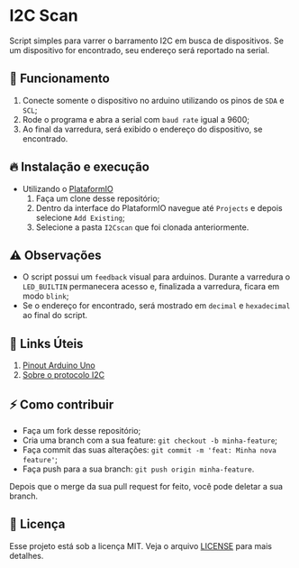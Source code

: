 # I2C Scan
Script simples para varrer o barramento I2C em busca de dispositivos. Se um dispositivo for encontrado, seu endereço será reportado na serial.

## :dart: Funcionamento
  1. Conecte somente o dispositivo no arduino utilizando os pinos de `SDA` e `SCL`;
  2. Rode o programa e abra a serial com `baud rate` igual a 9600;
  3. Ao final da varredura, será exibido o endereço do dispositivo, se encontrado. 


## 🔥 Instalação e execução

* Utilizando o [PlataformIO](https://platformio.org/platformio-ide)
  1. Faça um clone desse repositório;
  2. Dentro da interface do PlataformIO navegue até `Projects` e depois selecione `Add Existing`;
  3. Selecione a pasta `I2Cscan` que foi clonada anteriormente.
    

## :warning: Observações
  * O script possui um `feedback` visual para arduinos. Durante a varredura o `LED_BUILTIN` permanecera acesso e, finalizada a varredura, ficara em modo `blink`;
  * Se o endereço for encontrado, será mostrado em `decimal` e `hexadecimal` ao final do script.


<a id="ancora3"></a>
## :link: Links Úteis

1. [Pinout Arduino Uno](https://www.circuito.io/blog/arduino-uno-pinout/)
2. [Sobre o protocolo I2C](https://www.circuitbasics.com/basics-of-the-i2c-communication-protocol/)


## ⚡️ Como contribuir

- Faça um fork desse repositório;
- Cria uma branch com a sua feature: `git checkout -b minha-feature`;
- Faça commit das suas alterações: `git commit -m 'feat: Minha nova feature'`;
- Faça push para a sua branch: `git push origin minha-feature`.

Depois que o merge da sua pull request for feito, você pode deletar a sua branch.


## :memo: Licença

Esse projeto está sob a licença MIT. Veja o arquivo [LICENSE](../LICENSE) para mais detalhes.
